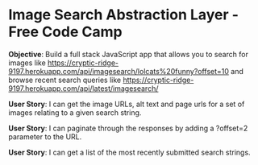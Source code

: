 Image Search Abstraction Layer - Free Code Camp
=========================
<strong>Objective</strong>: Build a full stack JavaScript app that allows you to search for images like 
https://cryptic-ridge-9197.herokuapp.com/api/imagesearch/lolcats%20funny?offset=10
and browse recent search queries like
https://cryptic-ridge-9197.herokuapp.com/api/latest/imagesearch/

<strong>User Story</strong>: I can get the image URLs, alt text and page urls for a set of images relating to a given search string.

<strong>User Story</strong>: I can paginate through the responses by adding a ?offset=2 parameter to the URL.

<strong>User Story</strong>: I can get a list of the most recently submitted search strings.

